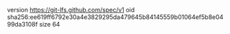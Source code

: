 version https://git-lfs.github.com/spec/v1
oid sha256:ee619ff6792e30a4e3829295da479645b84145559b01064ef5b8e0499da3108f
size 64
